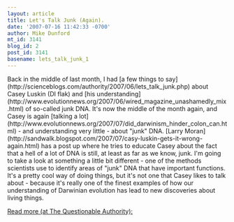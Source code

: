 ```yaml
---
layout: article
title: Let's Talk Junk (Again).
date: '2007-07-16 11:42:33 -0700'
author: Mike Dunford
mt_id: 3141
blog_id: 2
post_id: 3141
basename: lets_talk_junk_1
---
```

<p>
Back in the middle of last month, I had [a few things to say](http://scienceblogs.com/authority/2007/06/lets_talk_junk.php) about Casey Luskin (DI flak) and [his understanding](http://www.evolutionnews.org/2007/06/wired_magazine_unashamedly_mix.html) of so-called junk DNA. It's now the middle of the month again, and Casey is again [talking a lot](http://www.evolutionnews.org/2007/07/did_darwinism_hinder_colon_can.html) - and understanding very little -  about "junk" DNA. [Larry Moran](http://sandwalk.blogspot.com/2007/07/casy-luskin-gets-it-wrong-again.html) has a post up where he tries to educate Casey about the fact that a hell of a lot of DNA is still, at least as far as we know, junk. I'm going to take a look at something a little bit different - one of the methods scientists use to identify areas of "junk" DNA that have important functions. It's a pretty cool way of doing things, but it's not one that Casey likes to talk about - because it's really one of the finest examples of how our understanding of Darwinian evolution has lead to new discoveries about living things. 
</p>


[
Read more (at The Questionable Authority):](http://scienceblogs.com/authority/2007/07/lets_talk_junk_again.php)
